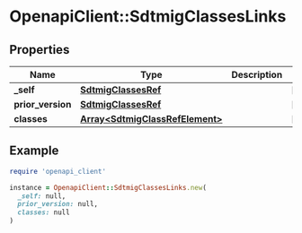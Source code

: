 # OpenapiClient::SdtmigClassesLinks

## Properties

| Name | Type | Description | Notes |
| ---- | ---- | ----------- | ----- |
| **_self** | [**SdtmigClassesRef**](SdtmigClassesRef.md) |  | [optional] |
| **prior_version** | [**SdtmigClassesRef**](SdtmigClassesRef.md) |  | [optional] |
| **classes** | [**Array&lt;SdtmigClassRefElement&gt;**](SdtmigClassRefElement.md) |  | [optional] |

## Example

```ruby
require 'openapi_client'

instance = OpenapiClient::SdtmigClassesLinks.new(
  _self: null,
  prior_version: null,
  classes: null
)
```

